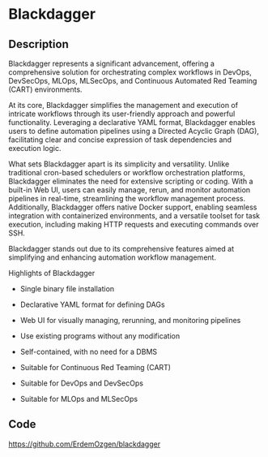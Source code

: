 # Blackdagger

## Description
Blackdagger represents a significant advancement, offering a comprehensive solution for orchestrating complex workflows in DevOps, DevSecOps, MLOps, MLSecOps, and Continuous Automated Red Teaming (CART) environments.

At its core, Blackdagger simplifies the management and execution of intricate workflows through its user-friendly approach and powerful functionality. Leveraging a declarative YAML format, Blackdagger enables users to define automation pipelines using a Directed Acyclic Graph (DAG), facilitating clear and concise expression of task dependencies and execution logic.

What sets Blackdagger apart is its simplicity and versatility. Unlike traditional cron-based schedulers or workflow orchestration platforms, Blackdagger eliminates the need for extensive scripting or coding. With a built-in Web UI, users can easily manage, rerun, and monitor automation pipelines in real-time, streamlining the workflow management process. Additionally, Blackdagger offers native Docker support, enabling seamless integration with containerized environments, and a versatile toolset for task execution, including making HTTP requests and executing commands over SSH.

Blackdagger stands out due to its comprehensive features aimed at simplifying and enhancing automation workflow management.

Highlights of Blackdagger

* Single binary file installation

* Declarative YAML format for defining DAGs

* Web UI for visually managing, rerunning, and monitoring pipelines

* Use existing programs without any modification

* Self-contained, with no need for a DBMS

* Suitable for Continuous Red Teaming (CART)

* Suitable for DevOps and DevSecOps

* Suitable for MLOps and MLSecOps

## Code
https://github.com/ErdemOzgen/blackdagger

